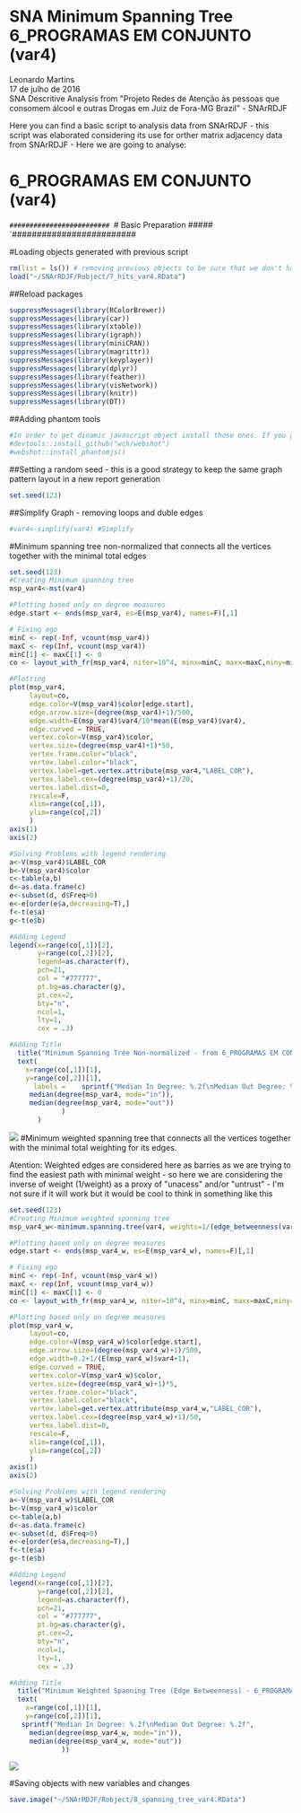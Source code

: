 # SNA Minimum Spanning Tree 6_PROGRAMAS EM CONJUNTO (var4)
Leonardo Martins  
17 de julho de 2016  
SNA Descritive Analysis from "Projeto Redes de Atenção às pessoas que consomem álcool e outras Drogas em Juiz de Fora-MG   Brazil"  - SNArRDJF

Here you can find a basic script to analysis data from SNArRDJF - this script was elaborated considering its use for orther matrix adjacency data from SNArRDJF - Here we are going to analyse:

# 6_PROGRAMAS EM CONJUNTO (var4)

`#########################
`# Basic Preparation #####
`#########################

#Loading objects generated with previous script 

```r
rm(list = ls()) # removing previous objects to be sure that we don't have objects conflicts name
load("~/SNArRDJF/Robject/7_hits_var4.RData")
```
##Reload packages

```r
suppressMessages(library(RColorBrewer))
suppressMessages(library(car))
suppressMessages(library(xtable))
suppressMessages(library(igraph))
suppressMessages(library(miniCRAN))
suppressMessages(library(magrittr))
suppressMessages(library(keyplayer))
suppressMessages(library(dplyr))
suppressMessages(library(feather))
suppressMessages(library(visNetwork))
suppressMessages(library(knitr))
suppressMessages(library(DT))
```
##Adding phantom tools

```r
#In order to get dinamic javascript object install those ones. If you get problems installing go to Stackoverflow.com and type your error to discover what to do. In some cases the libraries need to be intalled in outside R libs.
#devtools::install_github("wch/webshot")
#webshot::install_phantomjs()
```
##Setting a random seed - this is a good strategy to keep the same graph pattern layout in a new report generation

```r
set.seed(123)
```

##Simplify Graph - removing loops and duble edges 

```r
#var4<-simplify(var4) #Simplify
```

#Minimum spanning tree non-normalized that connects all the vertices together with the minimal total edges

```r
set.seed(123)
#Creating Minimum spanning tree
msp_var4<-mst(var4)

#Plotting based only on degree measures 
edge.start <- ends(msp_var4, es=E(msp_var4), names=F)[,1]

# Fixing ego
minC <- rep(-Inf, vcount(msp_var4))
maxC <- rep(Inf, vcount(msp_var4))
minC[1] <- maxC[1] <- 0
co <- layout_with_fr(msp_var4, niter=10^4, minx=minC, maxx=maxC,miny=minC, maxy=maxC, weights=E(msp_var4)$var4)

#Plotting
plot(msp_var4, 
     layout=co,
     edge.color=V(msp_var4)$color[edge.start],
     edge.arrow.size=(degree(msp_var4)+1)/500,
     edge.width=E(msp_var4)$var4/10*mean(E(msp_var4)$var4),
     edge.curved = TRUE,
     vertex.color=V(msp_var4)$color,
     vertex.size=(degree(msp_var4)+1)*50,
     vertex.frame.color="black",
     vertex.label.color="black",
     vertex.label=get.vertex.attribute(msp_var4,"LABEL_COR"),
     vertex.label.cex=(degree(msp_var4)+1)/20,
     vertex.label.dist=0,
     rescale=F,
     xlim=range(co[,1]), 
     ylim=range(co[,2])
     )
axis(1)
axis(2)

#Solving Problems with legend rendering 
a<-V(msp_var4)$LABEL_COR
b<-V(msp_var4)$color
c<-table(a,b)
d<-as.data.frame(c)
e<-subset(d, d$Freq>0)
e<-e[order(e$a,decreasing=T),] 
f<-t(e$a)
g<-t(e$b)

#Adding Legend
legend(x=range(co[,1])[2], 
       y=range(co[,2])[2],
       legend=as.character(f),
       pch=21,
       col = "#777777", 
       pt.bg=as.character(g),
       pt.cex=2,
       bty="n", 
       ncol=1,
       lty=1,
       cex = .3)

#Adding Title
  title("Minimum Spanning Tree Non-normalized - from 6_PROGRAMAS EM CONJUNTO (var4)", sub = "Source: from authors ")
  text( 
    x=range(co[,1])[1],
    y=range(co[,2])[1], 
      labels =    sprintf("Median In Degree: %.2f\nMedian Out Degree: %.2f",
     median(degree(msp_var4, mode="in")), 
     median(degree(msp_var4, mode="out"))
             )
       )
```

![](6_PROGRAMAS_EM_CONJUNTO_8_spanning_tree_files/figure-html/unnamed-chunk-6-1.png)<!-- -->
#Minimum weighted spanning tree that connects all the vertices together with the minimal total weighting for its edges. 

Atention: Weighted edges are considered here as barries as we are trying to find the easiest path with minimal weight - so here we are considering the inverse of weight (1/weight) as a proxy of "unacess" and/or "untrust" - I'm not sure if it will work but it would be cool to think in something like this  

```r
set.seed(123)
#Creating Minimum weighted spanning tree
msp_var4_w<-minimum.spanning.tree(var4, weights=1/(edge_betweenness(var4, weights=E(var4)$var4)+1))

#Plotting based only on degree measures 
edge.start <- ends(msp_var4_w, es=E(msp_var4_w), names=F)[,1]

# Fixing ego
minC <- rep(-Inf, vcount(msp_var4_w))
maxC <- rep(Inf, vcount(msp_var4_w))
minC[1] <- maxC[1] <- 0
co <- layout_with_fr(msp_var4_w, niter=10^4, minx=minC, maxx=maxC,miny=minC, maxy=maxC, weights =E(msp_var4_w)$var4)

#Plotting based only on degree measures 
plot(msp_var4_w, 
     layout=co,
     edge.color=V(msp_var4_w)$color[edge.start],
     edge.arrow.size=(degree(msp_var4_w)+1)/500,
     edge.width=0.2+1/(E(msp_var4_w)$var4+1),
     edge.curved = TRUE,
     vertex.color=V(msp_var4_w)$color,
     vertex.size=(degree(msp_var4_w)+1)*5,
     vertex.frame.color="black",
     vertex.label.color="black",
     vertex.label=get.vertex.attribute(msp_var4_w,"LABEL_COR"),
     vertex.label.cex=(degree(msp_var4_w)+1)/50,
     vertex.label.dist=0,
     rescale=F,
     xlim=range(co[,1]), 
     ylim=range(co[,2])
     )
axis(1)
axis(2)

#Solving Problems with legend rendering 
a<-V(msp_var4_w)$LABEL_COR
b<-V(msp_var4_w)$color
c<-table(a,b)
d<-as.data.frame(c)
e<-subset(d, d$Freq>0)
e<-e[order(e$a,decreasing=T),] 
f<-t(e$a)
g<-t(e$b)

#Adding Legend
legend(x=range(co[,1])[2], 
       y=range(co[,2])[2],
       legend=as.character(f),
       pch=21,
       col = "#777777", 
       pt.bg=as.character(g),
       pt.cex=2,
       bty="n", 
       ncol=1,
       lty=1,
       cex = .3)

#Adding Title
  title("Minimum Weighted Spanning Tree (Edge Betweenness) - 6_PROGRAMAS EM CONJUNTO (var4)", sub = "Source: from authors ")
  text( 
    x=range(co[,1])[1],
    y=range(co[,2])[1], 
   sprintf("Median In Degree: %.2f\nMedian Out Degree: %.2f",
     median(degree(msp_var4_w, mode="in")), 
     median(degree(msp_var4_w, mode="out"))
             ))
```

![](6_PROGRAMAS_EM_CONJUNTO_8_spanning_tree_files/figure-html/unnamed-chunk-7-1.png)<!-- -->


#Saving objects with new variables and changes

```r
save.image("~/SNArRDJF/Robject/8_spanning_tree_var4.RData") 
```


